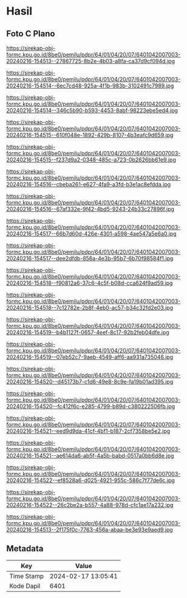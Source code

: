 # Hasil

## Foto C Plano

https://sirekap-obj-formc.kpu.go.id/8be0/pemilu/pdpr/64/01/04/20/07/6401042007003-20240216-154513--27867725-8b2e-4b03-a8fa-ca37d9cf094d.jpg

https://sirekap-obj-formc.kpu.go.id/8be0/pemilu/pdpr/64/01/04/20/07/6401042007003-20240216-154514--6ec7cd48-925a-4f1b-983b-3102491c7989.jpg

https://sirekap-obj-formc.kpu.go.id/8be0/pemilu/pdpr/64/01/04/20/07/6401042007003-20240216-154514--346c5b90-b593-4453-8abf-98223ebe5ed4.jpg

https://sirekap-obj-formc.kpu.go.id/8be0/pemilu/pdpr/64/01/04/20/07/6401042007003-20240216-154515--610f048e-1892-429b-8107-4b3eafc9d659.jpg

https://sirekap-obj-formc.kpu.go.id/8be0/pemilu/pdpr/64/01/04/20/07/6401042007003-20240216-154515--f237d9a2-0348-485c-a723-0b2626bb61e9.jpg

https://sirekap-obj-formc.kpu.go.id/8be0/pemilu/pdpr/64/01/04/20/07/6401042007003-20240216-154516--cbeba261-e627-4fa9-a3fd-b3e1ac8efdda.jpg

https://sirekap-obj-formc.kpu.go.id/8be0/pemilu/pdpr/64/01/04/20/07/6401042007003-20240216-154516--67af332e-9f42-4bd5-9243-24b33c27896f.jpg

https://sirekap-obj-formc.kpu.go.id/8be0/pemilu/pdpr/64/01/04/20/07/6401042007003-20240216-154517--66b7d60d-426e-4301-a598-4ae547a5e6a0.jpg

https://sirekap-obj-formc.kpu.go.id/8be0/pemilu/pdpr/64/01/04/20/07/6401042007003-20240216-154517--dee2dfdb-856a-4e3b-95b7-6b70f98584f1.jpg

https://sirekap-obj-formc.kpu.go.id/8be0/pemilu/pdpr/64/01/04/20/07/6401042007003-20240216-154518--f90812a6-37c6-4c5f-b08d-cca624f9ad59.jpg

https://sirekap-obj-formc.kpu.go.id/8be0/pemilu/pdpr/64/01/04/20/07/6401042007003-20240216-154518--7c12782e-2b8f-4eb0-ac57-b34c32fd2e03.jpg

https://sirekap-obj-formc.kpu.go.id/8be0/pemilu/pdpr/64/01/04/20/07/6401042007003-20240216-154519--b4b1127f-0657-4eef-8c17-92b2feb04dfe.jpg

https://sirekap-obj-formc.kpu.go.id/8be0/pemilu/pdpr/64/01/04/20/07/6401042007003-20240216-154519--07eb52c7-9aeb-4549-aff6-aa931a735046.jpg

https://sirekap-obj-formc.kpu.go.id/8be0/pemilu/pdpr/64/01/04/20/07/6401042007003-20240216-154520--d45173b7-c1d6-49e8-8c9e-fa19b01ad395.jpg

https://sirekap-obj-formc.kpu.go.id/8be0/pemilu/pdpr/64/01/04/20/07/6401042007003-20240216-154520--fc412f6c-e285-4799-b89d-c380222506fb.jpg

https://sirekap-obj-formc.kpu.go.id/8be0/pemilu/pdpr/64/01/04/20/07/6401042007003-20240216-154521--eed9d9da-41cf-4bf1-b187-2cf7358be5e2.jpg

https://sirekap-obj-formc.kpu.go.id/8be0/pemilu/pdpr/64/01/04/20/07/6401042007003-20240216-154521--ae614da6-ab5f-4a5b-babd-0517a0bb6d8e.jpg

https://sirekap-obj-formc.kpu.go.id/8be0/pemilu/pdpr/64/01/04/20/07/6401042007003-20240216-154522--ef8528a6-d025-4921-955c-586c7f77de6c.jpg

https://sirekap-obj-formc.kpu.go.id/8be0/pemilu/pdpr/64/01/04/20/07/6401042007003-20240216-154522--26c2be2a-b557-4a88-978d-cfc1ae17a232.jpg

https://sirekap-obj-formc.kpu.go.id/8be0/pemilu/pdpr/64/01/04/20/07/6401042007003-20240216-154513--2f175f0c-7763-456a-abaa-be3e93e9aed9.jpg


## Metadata

| Key        | Value               |
| ---------- | ------------------- |
| Time Stamp | 2024-02-17 13:05:41 |
| Kode Dapil | 6401                |



